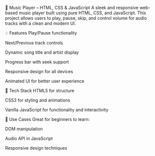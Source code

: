 🎵 Music Player – HTML, CSS & JavaScript
A sleek and responsive web-based music player built using pure HTML, CSS, and JavaScript. This project allows users to play, pause, skip, and control volume for audio tracks with a clean and modern UI.

💡 Features
Play/Pause functionality

Next/Previous track controls

Dynamic song title and artist display

Progress bar with seek support

Responsive design for all devices

Animated UI for better user experience

🚀 Tech Stack
HTML5 for structure

CSS3 for styling and animations

Vanilla JavaScript for functionality and interactivity

📁 Use Cases
Great for beginners to learn:

DOM manipulation

Audio API in JavaScript

Responsive design techniques

